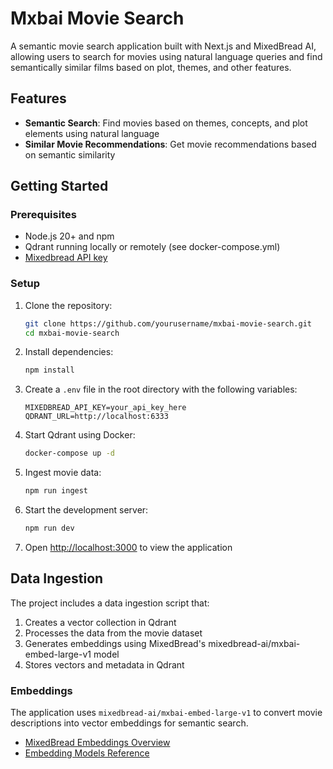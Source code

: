 # Mxbai Movie Search

A semantic movie search application built with Next.js and MixedBread AI, allowing users to search for movies using natural language queries and find semantically similar films based on plot, themes, and other features.

## Features

- **Semantic Search**: Find movies based on themes, concepts, and plot elements using natural language
- **Similar Movie Recommendations**: Get movie recommendations based on semantic similarity

## Getting Started

### Prerequisites

- Node.js 20+ and npm
- Qdrant running locally or remotely (see docker-compose.yml)
- [Mixedbread API key](https://www.mixedbread.com/)

### Setup

1. Clone the repository:

   ```bash
   git clone https://github.com/yourusername/mxbai-movie-search.git
   cd mxbai-movie-search
   ```

2. Install dependencies:

   ```bash
   npm install
   ```

3. Create a `.env` file in the root directory with the following variables:

   ```
   MIXEDBREAD_API_KEY=your_api_key_here
   QDRANT_URL=http://localhost:6333
   ```

4. Start Qdrant using Docker:

   ```bash
   docker-compose up -d
   ```

5. Ingest movie data:

   ```bash
   npm run ingest
   ```

6. Start the development server:

   ```bash
   npm run dev
   ```

7. Open [http://localhost:3000](http://localhost:3000) to view the application

## Data Ingestion

The project includes a data ingestion script that:

1. Creates a vector collection in Qdrant
2. Processes the data from the movie dataset
3. Generates embeddings using MixedBread's mixedbread-ai/mxbai-embed-large-v1 model
4. Stores vectors and metadata in Qdrant

### Embeddings

The application uses `mixedbread-ai/mxbai-embed-large-v1` to convert movie descriptions into vector embeddings for semantic search.

- [MixedBread Embeddings Overview](https://www.mixedbread.com/docs/embeddings/overview)
- [Embedding Models Reference](https://www.mixedbread.com/docs/embeddings/models)
